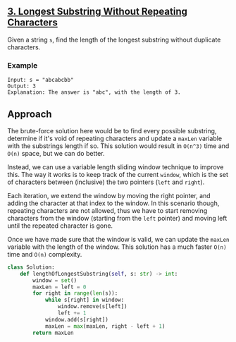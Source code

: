 ## [3. Longest Substring Without Repeating Characters](https://leetcode.com/problems/longest-substring-without-repeating-characters/description/?envType=problem-list-v2&envId=r27zde7r)

Given a string `s`, find the length of the longest substring without duplicate characters.

### Example

```
Input: s = "abcabcbb"
Output: 3
Explanation: The answer is "abc", with the length of 3.
```

## Approach

The brute-force solution here would be to find every possible substring, determine if it's void of repeating characters and update a `maxLen` variable with the substrings length if so. This solution would result in `O(n^3)` time and `O(n)` space, but we can do better.

Instead, we can use a variable length sliding window technique to improve this. The way it works is to keep track of the current `window`, which is the set of characters between (inclusive) the two pointers (`left` and `right`).

Each iteration, we extend the window by moving the right pointer, and adding the character at that index to the window. In this scenario though, repeating characters are not allowed, thus we have to start removing characters from the window (starting from the `left` pointer) and moving left until the repeated character is gone.

Once we have made sure that the window is valid, we can update the `maxLen` variable with the length of the window. This solution has a much faster `O(n)` time and `O(n)` complexity.

```python
class Solution:
    def lengthOfLongestSubstring(self, s: str) -> int:
        window = set()
        maxLen = left = 0
        for right in range(len(s)):
            while s[right] in window:
                window.remove(s[left])
                left += 1
            window.add(s[right])
            maxLen = max(maxLen, right - left + 1)
        return maxLen
```
